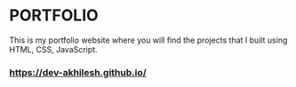 # PORTFOLIO
This is my portfolio website where you will find the projects that I built using HTML, CSS, JavaScript.
### https://dev-akhilesh.github.io/
